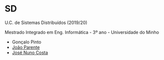 # SD
U.C. de Sistemas Distribuídos (2019/20)

Mestrado Integrado em Eng. Informática - 3º ano - Universidade do Minho

* Gonçalo Pinto
* [João Parente]
* [José Nuno Costa]

[João Parente]:https://github.com/Joao-Parente
[José Nuno Costa]:https://github.com/jnuno420